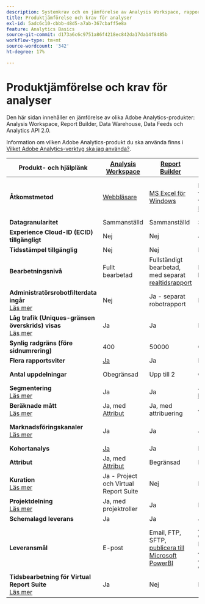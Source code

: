 ```yaml
---
description: Systemkrav och en jämförelse av Analysis Workspace, rapporter och analyser, Report Builder, Data Warehouse och Data Workbench
title: Produktjämförelse och krav för analyser
exl-id: 5adc6c10-cbbb-48d5-a7ab-367cbaff5e8a
feature: Analytics Basics
source-git-commit: d173a6c6c9751a86f4218ec842da17da14f8485b
workflow-type: tm+mt
source-wordcount: '342'
ht-degree: 17%

---
```


# Produktjämförelse och krav för analyser

Den här sidan innehåller en jämförelse av olika Adobe Analytics-produkter: Analysis Workspace, Report Builder, Data Warehouse, Data Feeds och Analytics API 2.0.

Information om vilken Adobe Analytics-produkt du ska använda finns i [Vilket Adobe Analytics-verktyg ska jag använda?](/help/analyze/get-started/which-analytics-tool.md).

| Produkt- och hjälplänk | [Analysis Workspace](/help/analyze/analysis-workspace/home.md) | [Report Builder](/help/analyze/report-builder/home.md) | [Data Warehouse](/help/export/data-warehouse/data-warehouse.md) | [Datafeeds](/help/export/analytics-data-feed/data-feed-overview.md) | [Analytics API 2.0](https://www.adobe.io/apis/experiencecloud/analytics/docs.html) |
|---|---|---|---|---|---|
| **Åtkomstmetod** | [Webbläsare](/help/analyze/get-started/sys-reqs.md) | [MS Excel för Windows](/help/analyze/report-builder/setup/system-requirements.md) | Konfigurera via webbläsaren. [Läs mer](/help/analyze/get-started/sys-reqs.md) | Konfigurera via webbläsaren. [Läs mer](/help/export/analytics-data-feed/data-feed-overview.md) | RESTful API tools. Logga in med Adobe Developer inloggningsuppgifter. [Läs mer](https://developer.adobe.com/analytics-apis/docs/2.0/) |
| **Datagranularitet** | Sammanställd | Sammanställd | Sammanställd | Träff | Sammanställd |
| **Experience Cloud-ID (ECID) tillgängligt** | Nej | Nej | Ja | Ja | Nej |
| **Tidsstämpel tillgänglig** | Nej | Nej | Nej | Ja | Nej |
| **Bearbetningsnivå** | Fullt bearbetad | Fullständigt bearbetad, med separat [realtidsrapport](/help/admin/admin/c-manage-report-suites/c-edit-report-suites/realtime/realtime.md) | Fullt bearbetad | Fullt bearbetad | Fullt bearbetad |
| **Administratörsrobotfilterdata ingår** <br> [Läs mer](/help/admin/admin/c-manage-report-suites/c-edit-report-suites/general/bot-removal/bot-removal.md) | Nej | Ja - separat robotrapport | Nej | Nej | Nej |
| **Låg trafik (Uniques-gränsen överskrids) visas** <br> [Läs mer](/help/technotes/low-traffic.md) | Ja | Ja | Nej | Nej | Ja |
| **Synlig radgräns (före sidnumrering)** | 400 | 50000 | Obegränsad | Obegränsad | 50000 |
| **Flera rapportsviter** | [Ja](/help/analyze/analysis-workspace/build-workspace-project/multiple-report-suites.md) | Ja | Nej | Ja | Nej | Ja |
| **Antal uppdelningar** | Obegränsad | Upp till 2 | Obegränsad | Obegränsad | Obegränsat, kör över flera frågor |
| **Segmentering** <br> [Läs mer](/help/components/segmentation/segmentation-workflow/seg-workflow.md) | Ja | Ja | Ja, med [begränsningar](/help/components/segmentation/seg-reference/seg-compatibility.md) | Nej | Ja |
| **Beräknade mått** <br> [Läs mer](/help/components/c-calcmetrics/cm-overview.md) | Ja, med [Attribut](/help/analyze/analysis-workspace/attribution/overview.md) | Ja, med attribuering | Ja | Nej | Ja, med [Attribut](/help/analyze/analysis-workspace/attribution/overview.md) |
| **Marknadsföringskanaler** <br> [Läs mer](/help/components/c-marketing-channels/c-getting-started-mchannel.md) | Ja | Ja | Ja | Ja - [va_finder, va_Närmare](/help/export/analytics-data-feed/c-df-contents/datafeeds-reference.md) | Ja |
| **Kohortanalys** | [Ja](/help/analyze/analysis-workspace/visualizations/cohort-table/cohort-analysis.md) | Ja | Nej | Nej | Nej |
| **Attribut** | Ja, med [Attribut](/help/analyze/analysis-workspace/attribution/overview.md) | Begränsad | Nej | Nej | Ja, med [Attribut](/help/analyze/analysis-workspace/attribution/overview.md) | Nej |
| **Kuration** <br> [Läs mer](/help/analyze/analysis-workspace/curate-share/curate.md) | Ja - Project och Virtual Report Suite | Nej | Nej | Nej | Ja - endast Virtual Report Suite |
| **Projektdelning** <br> [Läs mer](/help/analyze/analysis-workspace/curate-share/share-projects.md) | Ja, med projektroller | Ja | Nej | Nej | Nej |
| **Schemalagd leverans** | Ja | Ja | Ja | Ja | Nej |
| **Leveransmål** | E-post | Email, FTP, SFTP, [publicera till Microsoft PowerBI](/help/analyze/report-builder/c-publish-power-bi/power-bi.md) | Amazon S3, Google Cloud Platform, Azure SAS, Azure RBAC och e-post | Amazon S3, Azure RBAC, Azure SAS och Google Cloud Platform | - |
| **Tidsbearbetning för Virtual Report Suite** <br> [Läs mer](/help/components/vrs/vrs-report-time-processing.md) | Ja | Nej | Nej | Nej | Ja |
